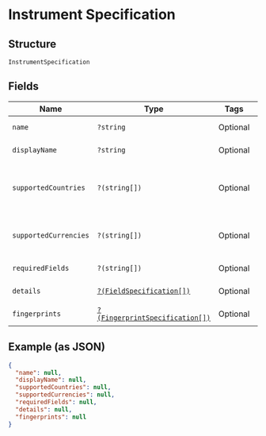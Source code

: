 
# Instrument Specification

## Structure

`InstrumentSpecification`

## Fields

| Name | Type | Tags | Description | Getter | Setter |
|  --- | --- | --- | --- | --- | --- |
| `name` | `?string` | Optional | - | getName(): ?string | setName(?string name): void |
| `displayName` | `?string` | Optional | - | getDisplayName(): ?string | setDisplayName(?string displayName): void |
| `supportedCountries` | `?(string[])` | Optional | ISO 3166-1 alpha-2 or alpha-3 country codes. | getSupportedCountries(): ?array | setSupportedCountries(?array supportedCountries): void |
| `supportedCurrencies` | `?(string[])` | Optional | - | getSupportedCurrencies(): ?array | setSupportedCurrencies(?array supportedCurrencies): void |
| `requiredFields` | `?(string[])` | Optional | - | getRequiredFields(): ?array | setRequiredFields(?array requiredFields): void |
| `details` | [`?(FieldSpecification[])`](../../doc/models/field-specification.md) | Optional | - | getDetails(): ?array | setDetails(?array details): void |
| `fingerprints` | [`?(FingerprintSpecification[])`](../../doc/models/fingerprint-specification.md) | Optional | - | getFingerprints(): ?array | setFingerprints(?array fingerprints): void |

## Example (as JSON)

```json
{
  "name": null,
  "displayName": null,
  "supportedCountries": null,
  "supportedCurrencies": null,
  "requiredFields": null,
  "details": null,
  "fingerprints": null
}
```

